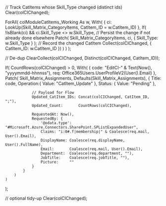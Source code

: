 // Track CatItems whose Skill_Type changed (distinct ids)
Clear(colCIChanged);

ForAll(
    colModuleCatItems_Working As w,
    With(
        { ci: LookUp(Skill_Matrix_CategoryItems, CatItem_ID = w.CatItem_ID) },
        If(
            !IsBlank(ci) && ci.Skill_Type <> w.Skill_Type,
            // Persist the change if not already done elsewhere
            Patch(
                Skill_Matrix_CategoryItems,
                ci,
                { Skill_Type: w.Skill_Type }
            );
            // Record the changed CatItem
            Collect(colCIChanged, { CatItem_ID: w.CatItem_ID })
        )
    )
);

// De-dup
ClearCollect(colCIChanged, Distinct(colCIChanged, CatItem_ID));



If(
    CountRows(colCIChanged) > 0,
    With(
        {
            code: "EditCI-" & Text(Now(), "yyyymmdd-hhnnss"),
            req:  Office365Users.UserProfileV2(User().Email)
        },
        Patch(
            Skill_Matrix_Assignments,
            Defaults(Skill_Matrix_Assignments),
            {
                Title:    code,
                Operation:{ Value: "CatItem_Update" },
                Status:   { Value: "Pending" },

                // Payload for Flow
                Updated_CatItem_IDs: Concat(colCIChanged, CatItem_ID, ";"),
                Updated_Count:       CountRows(colCIChanged),

                RequestedAt: Now(),
                RequestedBy: {
                    '@odata.type': "#Microsoft.Azure.Connectors.SharePoint.SPListExpandedUser",
                    Claims: "i:0#.f|membership|" & Coalesce(req.mail, User().Email),
                    DisplayName: Coalesce(req.displayName, User().FullName),
                    Email:       Coalesce(req.mail, User().Email),
                    Department:  Coalesce(req.department, ""),
                    JobTitle:    Coalesce(req.jobTitle, ""),
                    Picture:     ""
                }
            }
        )
    )
);

// optional tidy-up
Clear(colCIChanged);



